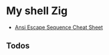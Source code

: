 # My shell Zig

- [Ansi Escape Sequence Cheat Sheet](https://gist.github.com/ConnerWill/d4b6c776b509add763e17f9f113fd25b)

## Todos
